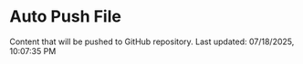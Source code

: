 # Auto Push File

Content that will be pushed to GitHub repository.
Last updated: 07/18/2025, 10:07:35 PM